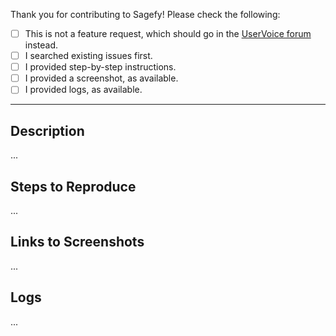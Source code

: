 Thank you for contributing to Sagefy! Please check the following:

- [ ] This is not a feature request, which should go in the [UserVoice forum](http://sagefy.uservoice.com/forums/233394-general) instead.
- [ ] I searched existing issues first.
- [ ] I provided step-by-step instructions.
- [ ] I provided a screenshot, as available.
- [ ] I provided logs, as available.

---

## Description

...

## Steps to Reproduce

...

## Links to Screenshots

...

## Logs

...
